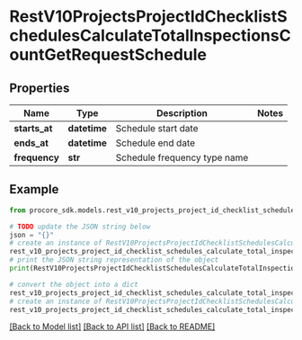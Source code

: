 # RestV10ProjectsProjectIdChecklistSchedulesCalculateTotalInspectionsCountGetRequestSchedule


## Properties

Name | Type | Description | Notes
------------ | ------------- | ------------- | -------------
**starts_at** | **datetime** | Schedule start date | 
**ends_at** | **datetime** | Schedule end date | 
**frequency** | **str** | Schedule frequency type name | 

## Example

```python
from procore_sdk.models.rest_v10_projects_project_id_checklist_schedules_calculate_total_inspections_count_get_request_schedule import RestV10ProjectsProjectIdChecklistSchedulesCalculateTotalInspectionsCountGetRequestSchedule

# TODO update the JSON string below
json = "{}"
# create an instance of RestV10ProjectsProjectIdChecklistSchedulesCalculateTotalInspectionsCountGetRequestSchedule from a JSON string
rest_v10_projects_project_id_checklist_schedules_calculate_total_inspections_count_get_request_schedule_instance = RestV10ProjectsProjectIdChecklistSchedulesCalculateTotalInspectionsCountGetRequestSchedule.from_json(json)
# print the JSON string representation of the object
print(RestV10ProjectsProjectIdChecklistSchedulesCalculateTotalInspectionsCountGetRequestSchedule.to_json())

# convert the object into a dict
rest_v10_projects_project_id_checklist_schedules_calculate_total_inspections_count_get_request_schedule_dict = rest_v10_projects_project_id_checklist_schedules_calculate_total_inspections_count_get_request_schedule_instance.to_dict()
# create an instance of RestV10ProjectsProjectIdChecklistSchedulesCalculateTotalInspectionsCountGetRequestSchedule from a dict
rest_v10_projects_project_id_checklist_schedules_calculate_total_inspections_count_get_request_schedule_from_dict = RestV10ProjectsProjectIdChecklistSchedulesCalculateTotalInspectionsCountGetRequestSchedule.from_dict(rest_v10_projects_project_id_checklist_schedules_calculate_total_inspections_count_get_request_schedule_dict)
```
[[Back to Model list]](../README.md#documentation-for-models) [[Back to API list]](../README.md#documentation-for-api-endpoints) [[Back to README]](../README.md)


